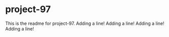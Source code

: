 # project-97

This is the readme for project-97.
Adding a line!
Adding a line!
Adding a line!
Adding a line!

